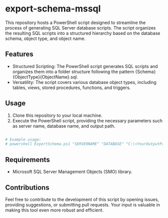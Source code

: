 # export-schema-mssql
This repository hosts a PowerShell script designed to streamline the process of generating SQL Server database scripts. The script organizes the resulting SQL scripts into a structured hierarchy based on the database schema, object type, and object name.

## Features
- Structured Scripting: The PowerShell script generates SQL scripts and organizes them into a folder structure following the pattern {Schema}\{ObjectType}\{ObjectName}.sql.
- Versatility: The script covers various database object types, including tables, views, stored procedures, functions, and triggers.

## Usage
1. Clone this repository to your local machine.
2. Execute the PowerShell script, providing the necessary parameters such as server name, database name, and output path.

```powershell

# Example usage:
# powershell ExportSchema.ps1 "SERVERNAME" "DATABASE" "C:\<YourOutputPath>"
```


## Requirements
- Microsoft SQL Server Management Objects (SMO) library.

  
## Contributions
Feel free to contribute to the development of this script by opening issues, providing suggestions, or submitting pull requests. Your input is valuable in making this tool even more robust and efficient.
